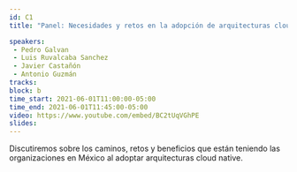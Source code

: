```yaml
---
id: C1
title: "Panel: Necesidades y retos en la adopción de arquitecturas cloud native"

speakers:
 - Pedro Galvan
 - Luis Ruvalcaba Sanchez
 - Javier Castañón
 - Antonio Guzmán
tracks:
block: b
time_start: 2021-06-01T11:00:00-05:00
time_end: 2021-06-01T11:45:00-05:00
video: https://www.youtube.com/embed/BC2tUqVGhPE
slides:
---
```


Discutiremos sobre los caminos, retos y beneficios que están teniendo las organizaciones en México al adoptar arquitecturas cloud native.
